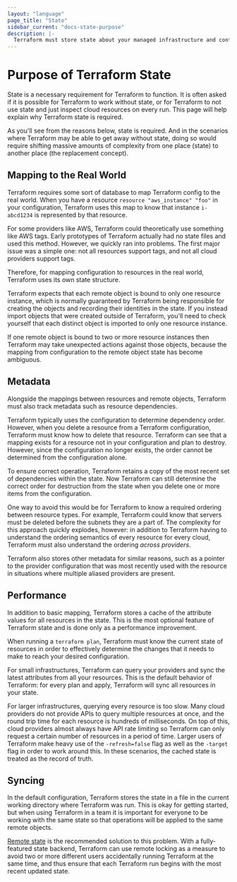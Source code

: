 ```yaml
---
layout: "language"
page_title: "State"
sidebar_current: "docs-state-purpose"
description: |-
  Terraform must store state about your managed infrastructure and configuration. This state is used by Terraform to map real world resources to your configuration, keep track of metadata, and to improve performance for large infrastructures.
---
```


# Purpose of Terraform State

State is a necessary requirement for Terraform to function. It is often
asked if it is possible for Terraform to work without state, or for Terraform
to not use state and just inspect cloud resources on every run. This page
will help explain why Terraform state is required.

As you'll see from the reasons below, state is required. And in the scenarios
where Terraform may be able to get away without state, doing so would require
shifting massive amounts of complexity from one place (state) to another place
(the replacement concept).

## Mapping to the Real World

Terraform requires some sort of database to map Terraform config to the real
world. When you have a resource `resource "aws_instance" "foo"` in your
configuration, Terraform uses this map to know that instance `i-abcd1234`
is represented by that resource.

For some providers like AWS, Terraform could theoretically use something like
AWS tags. Early prototypes of Terraform actually had no state files and used
this method. However, we quickly ran into problems. The first major issue was
a simple one: not all resources support tags, and not all cloud providers
support tags.

Therefore, for mapping configuration to resources in the real world,
Terraform uses its own state structure.

Terraform expects that each remote object is bound to only one resource
instance, which is normally guaranteed by Terraform being responsible for
creating the objects and recording their identities in the state. If you
instead import objects that were created outside of Terraform, you'll need
to check yourself that each distinct object is imported to only one resource
instance.

If one remote object is bound to two or more resource instances then Terraform
may take unexpected actions against those objects, because the mapping from
configuration to the remote object state has become ambiguous.

## Metadata

Alongside the mappings between resources and remote objects, Terraform must
also track metadata such as resource dependencies.

Terraform typically uses the configuration to determine dependency order.
However, when you delete a resource from a Terraform configuration, Terraform
must know how to delete that resource. Terraform can see that a mapping exists
for a resource not in your configuration and plan to destroy. However, since
the configuration no longer exists, the order cannot be determined from the
configuration alone.

To ensure correct operation, Terraform retains a copy of the most recent set
of dependencies within the state. Now Terraform can still determine the correct
order for destruction from the state when you delete one or more items from
the configuration.

One way to avoid this would be for Terraform to know a required ordering
between resource types. For example, Terraform could know that servers must be
deleted before the subnets they are a part of. The complexity for this approach
quickly explodes, however: in addition to Terraform having to understand the
ordering semantics of every resource for every cloud, Terraform must also
understand the ordering _across providers_.

Terraform also stores other metadata for similar reasons, such as a pointer
to the provider configuration that was most recently used with the resource
in situations where multiple aliased providers are present.

## Performance

In addition to basic mapping, Terraform stores a cache of the attribute
values for all resources in the state. This is the most optional feature of
Terraform state and is done only as a performance improvement.

When running a `terraform plan`, Terraform must know the current state of
resources in order to effectively determine the changes that it needs to make
to reach your desired configuration.

For small infrastructures, Terraform can query your providers and sync the
latest attributes from all your resources. This is the default behavior
of Terraform: for every plan and apply, Terraform will sync all resources in
your state.

For larger infrastructures, querying every resource is too slow. Many cloud
providers do not provide APIs to query multiple resources at once, and the
round trip time for each resource is hundreds of milliseconds. On top of this,
cloud providers almost always have API rate limiting so Terraform can only
request a certain number of resources in a period of time. Larger users
of Terraform make heavy use of the `-refresh=false` flag as well as the
`-target` flag in order to work around this. In these scenarios, the cached
state is treated as the record of truth.

## Syncing

In the default configuration, Terraform stores the state in a file in the
current working directory where Terraform was run. This is okay for getting
started, but when using Terraform in a team it is important for everyone
to be working with the same state so that operations will be applied to the
same remote objects.

[Remote state](/docs/language/state/remote.html) is the recommended solution
to this problem. With a fully-featured state backend, Terraform can use
remote locking as a measure to avoid two or more different users accidentally
running Terraform at the same time, and thus ensure that each Terraform run
begins with the most recent updated state.
